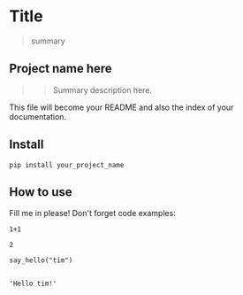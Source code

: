 # Title
> summary


## Project name here

>> Summary description here.

This file will become your README and also the index of your documentation.

## Install

`pip install your_project_name`

## How to use

Fill me in please! Don't forget code examples:

```
1+1
```




    2



```
say_hello("tim")


```




    'Hello tim!'


